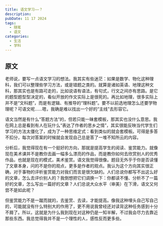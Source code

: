 ```yaml
---
title: 语文学习——？
description: 
pubDate: 11 17 2024
tags:
  - 随笔
  - 语文
categories:
  - 生活
  - 学科
---
```

## 原文

老师说，要写一点语文学习的想法。我其实有些迷茫：如果是数学、物化这种理科，我们可以整理些学习方法，或是错题之类的。就算是诸如英语、地理这种文科，那其实也是有路可走的，比如说语有语法，有句式，行文之间亦有思路。是它的题型题型型决定的，看似开放的作文实际上是很死的。再比如地理，很多实际上并不是“文科题”，而是有逻辑、有推导的“理科题”。要不以前选地理怎么还要学物理呢？可语文呢……嗯，我确是难以找出一个好的“主线”去形容它。

语文当然是有什么“答题方法”的，但若只能一昧套模板，那其实也没什么意思。我在网上总是看到有人在玩什么“表达了作者的思乡之情”，其实很能反映当代学生们学习的方法太僵化了，成为了一种思维定式：看到类似的就会套模板。可得是多答不扣分，每次对答案的时候就会发现自己总是答了一堆不知所云的内容。

分析后，我觉得现在有一个挺好的方向，那就是提高学生的阅读、鉴赏能力。就像现在美术课并不是教你去画一幅多么漂亮的作品，而是教你如何去欣赏别人的优秀作品，也就是现在的模式，美术鉴赏。语文我觉得很像。题目无外乎于你是否读懂了文章本身，问的不是你的观点，更多是作者的观点。我认为这个方向其实很正确，对于事物的评析鉴赏能力对我们而言是很欠缺的。人们总说你都写不出这么好的文章，怎么去评价别人的？我倒想把它们调换一下：你都读不懂、分析不了一篇好的文章，怎么写出一篇好的文章？人们总说大众水平（审美）在下滑，语文又何尝不是如此呢？

但鉴赏能力不是一蹴而就的，去鉴赏、去读，才能提高。像我这种埋头自己写自己的，可能就没有什么特别大的作用了，更不用说我曾经还对读背这种任务感到十分不屑了。所以，这就是为什么我到现在对这种仍是一知半解，不过我会尽力去靠近那些东西。我总觉得我并不是一个理性的人，感性反而更多些。